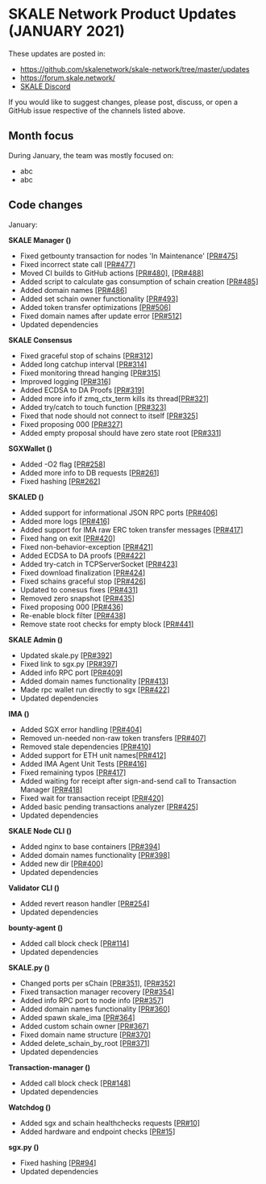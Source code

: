 # SKALE Network Product Updates (JANUARY 2021)

These updates are posted in: 

-   <https://github.com/skalenetwork/skale-network/tree/master/updates>
-   <https://forum.skale.network/>
-   [SKALE Discord](https://discord.gg/vvUtWJB)

If you would like to suggest changes, please post, discuss, or open a GitHub issue respective of the channels listed above.

## Month focus

During January, the team was mostly focused on:

-   abc
-   abc


## Code changes

January:

**SKALE Manager ()**
-   Fixed getbounty transaction for nodes 'In Maintenance'  [\[PR#475\]](https://github.com/skalenetwork/skale-manager/pull/475)
-   Fixed incorrect state call [\[PR#477\]](https://github.com/skalenetwork/skale-manager/pull/477)
-   Moved CI builds to GitHub actions [\[PR#480\]](https://github.com/skalenetwork/skale-manager/pull/480), [\[PR#488\]](https://github.com/skalenetwork/skale-manager/pull/488)
-   Added script to calculate gas consumption of schain creation [\[PR#485\]](https://github.com/skalenetwork/skale-manager/pull/485)
-   Added domain names [\[PR#486\]](https://github.com/skalenetwork/skale-manager/pull/486)
-   Added set schain owner functionality [\[PR#493\]](https://github.com/skalenetwork/skale-manager/pull/493)
-   Added token transfer optimizations [\[PR#506\]](https://github.com/skalenetwork/skale-manager/pull/506)
-   Fixed domain names after update error [\[PR#512\]](https://github.com/skalenetwork/skale-manager/pull/512)
-   Updated dependencies

**SKALE Consensus**

-   Fixed graceful stop of schains [\[PR#312\]](https://github.com/skalenetwork/skale-consensus/pull/312)
-   Added long catchup interval [\[PR#314\]](https://github.com/skalenetwork/skale-consensus/pull/314)
-   Fixed monitoring thread hanging [\[PR#315\]](https://github.com/skalenetwork/skale-consensus/pull/315)
-   Improved logging [\[PR#316\]](https://github.com/skalenetwork/skale-consensus/pull/316)
-   Added ECDSA to DA Proofs [\[PR#319\]](https://github.com/skalenetwork/skale-consensus/pull/319)
-   Added more info if zmq_ctx_term kills its thread[\[PR#321\]](https://github.com/skalenetwork/skale-consensus/pull/321)
-   Added try/catch to touch function [\[PR#323\]](https://github.com/skalenetwork/skale-consensus/pull/323)
-   Fixed that node should not connect to itself [\[PR#325\]](https://github.com/skalenetwork/skale-consensus/pull/325)
-   Fixed proposing 000 [\[PR#327\]](https://github.com/skalenetwork/skale-consensus/pull/327)
-   Added empty proposal should have zero state root [\[PR#331\]](https://github.com/skalenetwork/skale-consensus/pull/331)

**SGXWallet ()**

-   Added -O2 flag [\[PR#258\]](https://github.com/skalenetwork/SGXWallet/pull/258)
-   Added more info to DB requests [\[PR#261\]](https://github.com/skalenetwork/SGXWallet/pull/261)
-   Fixed hashing  [\[PR#262\]](https://github.com/skalenetwork/SGXWallet/pull/262)

**SKALED ()**

-   Added support for informational JSON RPC ports [\[PR#406\]](https://github.com/skalenetwork/skaled/pull/406)
-   Added more logs [\[PR#416\]](https://github.com/skalenetwork/skaled/pull/416)
-   Added support for IMA raw ERC token transfer messages [\[PR#417\]](https://github.com/skalenetwork/skaled/pull/417)
-   Fixed hang on exit [\[PR#420\]](https://github.com/skalenetwork/skaled/pull/420)
-   Fixed non-behavior-exception [\[PR#421\]](https://github.com/skalenetwork/skaled/pull/421)
-   Added ECDSA to DA proofs [\[PR#422\]](https://github.com/skalenetwork/skaled/pull/422)
-   Added try-catch in TCPServerSocket [\[PR#423\]](https://github.com/skalenetwork/skaled/pull/423)
-   Fixed download finalization [\[PR#424\]](https://github.com/skalenetwork/skaled/pull/424)
-   Fixed schains graceful stop [\[PR#426\]](https://github.com/skalenetwork/skaled/pull/426)
-   Updated to conesus fixes [\[PR#431\]](https://github.com/skalenetwork/skaled/pull/431)
-   Removed zero snapshot [\[PR#435\]](https://github.com/skalenetwork/skaled/pull/435)
-   Fixed proposing 000 [\[PR#436\]](https://github.com/skalenetwork/skaled/pull/436)
-   Re-enable block filter  [\[PR#438\]](https://github.com/skalenetwork/skaled/pull/438)
-   Remove state root checks for empty block [\[PR#441\]](https://github.com/skalenetwork/skaled/pull/441)

**SKALE Admin ()**

-   Updated skale.py [\[PR#392\]](https://github.com/skalenetwork/skale-admin/pull/392)
-   Fixed link to sgx.py [\[PR#397\]](https://github.com/skalenetwork/skale-admin/pull/397)
-   Added info RPC port [\[PR#409\]](https://github.com/skalenetwork/skale-admin/pull/409)
-   Added domain names functionality [\[PR#413\]](https://github.com/skalenetwork/skale-admin/pull/413)
-   Made rpc wallet run directly to sgx [\[PR#422\]](https://github.com/skalenetwork/skale-admin/pull/422)
-   Updated dependencies

**IMA ()**

-   Added SGX error handling [\[PR#404\]](https://github.com/skalenetwork/ima/pull/404)
-   Removed un-needed non-raw token transfers  [\[PR#407\]](https://github.com/skalenetwork/ima/pull/407)
-   Removed stale dependencies [\[PR#410\]](https://github.com/skalenetwork/ima/pull/410)
-   Added support for ETH unit names[\[PR#412\]](https://github.com/skalenetwork/ima/pull/412)
-   Added IMA Agent Unit Tests [\[PR#416\]](https://github.com/skalenetwork/ima/pull/416)
-   Fixed remaining typos [\[PR#417\]](https://github.com/skalenetwork/ima/pull/417)
-   Added waiting for receipt after sign-and-send call to Transaction Manager [\[PR#418\]](https://github.com/skalenetwork/ima/pull/418)
-   Fixed wait for transaction receipt [\[PR#420\]](https://github.com/skalenetwork/ima/pull/420)
-   Added basic pending transactions analyzer [\[PR#425\]](https://github.com/skalenetwork/ima/pull/425)
-   Updated dependencies

**SKALE Node CLI ()**

-   Added nginx to base containers [\[PR#394\]](https://github.com/skalenetwork/skale-node-cli/pull/394)
-   Added domain names functionality [\[PR#398\]](https://github.com/skalenetwork/skale-node-cli/pull/398)
-   Added new dir [\[PR#400\]](https://github.com/skalenetwork/skale-node-cli/pull/400)
-   Updated dependencies

**Validator CLI ()**

-   Added revert reason handler [\[PR#254\]](https://github.com/skalenetwork/validator-cli/pull/254)
-   Updated dependencies

**bounty-agent ()**

-   Added call block check [\[PR#114\]](https://github.com/skalenetwork/bounty-agent/pull/114)
-   Updated dependencies

**SKALE.py ()**

-   Changed ports per sChain [\[PR#351\]](https://github.com/skalenetwork/skale.py/pull/351), [\[PR#352\]](https://github.com/skalenetwork/skale.py/pull/352)
-   Fixed transaction manager recovery [\[PR#354\]](https://github.com/skalenetwork/skale.py/pull/354)
-   Added info RPC port to node info  [\[PR#357\]](https://github.com/skalenetwork/skale.py/pull/357)
-   Added domain names functionality [\[PR#360\]](https://github.com/skalenetwork/skale.py/pull/360)
-   Added spawn skale_ima  [\[PR#364\]](https://github.com/skalenetwork/skale.py/pull/364)
-   Added custom schain owner [\[PR#367\]](https://github.com/skalenetwork/skale.py/pull/367)
-   Fixed domain name structure [\[PR#370\]](https://github.com/skalenetwork/skale.py/pull/370)
-   Added delete_schain_by_root [\[PR#371\]](https://github.com/skalenetwork/skale.py/pull/371)
-   Updated dependencies

**Transaction-manager ()**

-   Added call block check [\[PR#148\]](https://github.com/skalenetwork/transaction-manager/pull/148)
-   Updated dependencies

**Watchdog ()**

-   Added sgx and schain healthchecks requests [\[PR#10\]](https://github.com/skalenetwork/skale-watchdog/pull/10)
-   Added hardware and endpoint checks [\[PR#15\]](https://github.com/skalenetwork/skale-watchdog/pull/15)

**sgx.py ()**

-   Fixed hashing [\[PR#94\]](https://github.com/skalenetwork/sgx.py/pull/94)
-   Updated dependencies

